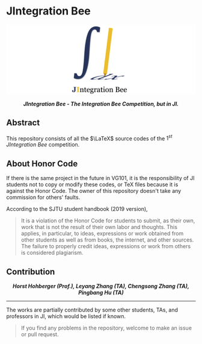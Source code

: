 # JIntegration Bee

<p align="center">
	<img src="./logo.png"/>
</p>

<p align="center"><b><i>
	JIntegration Bee - The Integration Bee Competition, but in JI.
</i></b></p>

## Abstract

This repository consists of all the $\LaTeX$ source codes of the $1^{st}$ *JIntegration Bee* competition.

## About Honor Code

If there is the same project in the future in VG101, it is the responsibility of JI students not to copy or modify these codes, or TeX files because it is against the Honor Code. The owner of this repository doesn't take any commission for others' faults.

According to the SJTU student handbook (2019 version),

> It is a violation of the Honor Code for students to submit, as their own, work that is not the result of their own labor and thoughts. This applies, in particular, to ideas, expressions or work obtained from other students as well as from books, the internet, and other sources. The failure to properly credit ideas, expressions or work from others is considered plagiarism.

## Contribution

<p align="center"><b><i>
	Horst Hohberger (Prof.), Leyang Zhang (TA), Chengsong Zhang (TA), Pingbang Hu (TA)
</i></b></p>

---

The works are partially contributed by some other students, TAs, and professors in JI, which would be listed if known.
> If you find any problems in the repository, welcome to make an issue or pull request.
